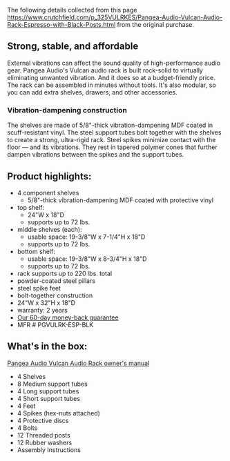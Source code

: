 The following details collected from this page https://www.crutchfield.com/p_325VULRKES/Pangea-Audio-Vulcan-Audio-Rack-Espresso-with-Black-Posts.html from the original purchase.

## Strong, stable, and affordable

External vibrations can affect the sound quality of high-performance audio gear. Pangea Audio's Vulcan audio rack is built rock-solid to virtually eliminating unwanted vibration. And it does so at a budget-friendly price. The rack can be assembled in minutes without tools. It's also modular, so you can add extra shelves, drawers, and other accessories.

### Vibration-dampening construction

The shelves are made of 5/8"-thick vibration-dampening MDF coated in scuff-resistant vinyl. The steel support tubes bolt together with the shelves to create a strong, ultra-rigid rack. Steel spikes minimize contact with the floor — and its vibrations. They rest in tapered polymer cones that further dampen vibrations between the spikes and the support tubes.

## Product highlights:

- 4 component shelves
    - 5/8"-thick vibration-dampening MDF coated with protective vinyl
- top shelf:
    - 24"W x 18"D
    - supports up to 72 lbs.
- middle shelves (each):
    - usable space: 19-3/8"W x 7-1/4"H x 18"D
    - supports up to 72 lbs.
- bottom shelf:
    - usable space: 19-3/8"W x 8-3/4"H x 18"D
    - supports up to 72 lbs.
- rack supports up to 220 lbs. total
- powder-coated steel pillars
- steel spike feet
- bolt-together construction
- 24"W x 32"H x 18"D
- warranty: 2 years
- [Our 60-day money-back guarantee](https://www.crutchfield.com/popups/guarantee.aspx)
- MFR # PGVULRK-ESP-BLK

## What's in the box:

[Pangea Audio Vulcan Audio Rack owner's manual](https://pdf.crutchfieldonline.com/ImageBank/v20230208144100/Manuals/325/325VULRKES.PDF)

- 4 Shelves
- 8 Medium support tubes
- 4 Long support tubes
- 4 Short support tubes
- 4 Feet
- 4 Spikes (hex-nuts attached)
- 4 Protective discs
- 4 Bolts
- 12 Threaded posts
- 12 Rubber washers
- Assembly Instructions